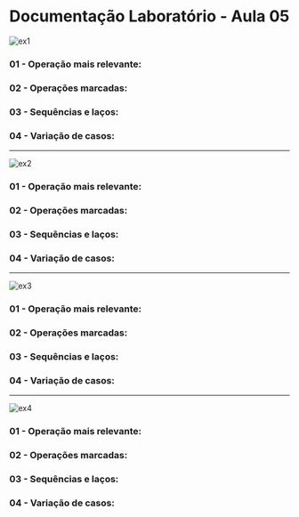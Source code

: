 # Documentação Laboratório - Aula 05

![ex1](https://user-images.githubusercontent.com/97108963/190524596-5bbde9ce-db2d-4317-91ed-041680ebecd9.PNG)

### 01 - Operação mais relevante:

### 02 - Operações marcadas:

### 03 - Sequências e laços:

### 04 - Variação de casos:

---

![ex2](https://user-images.githubusercontent.com/97108963/190524140-440b2e79-4200-4c87-b855-ec2cc9b82133.PNG)

### 01 - Operação mais relevante:

### 02 - Operações marcadas:

### 03 - Sequências e laços:

### 04 - Variação de casos:

---

![ex3](https://user-images.githubusercontent.com/97108963/190524141-117555d3-740a-4b57-b189-736cd5d71e05.PNG)

### 01 - Operação mais relevante:

### 02 - Operações marcadas:

### 03 - Sequências e laços:

### 04 - Variação de casos:

---

![ex4](https://user-images.githubusercontent.com/97108963/190524135-74eb4692-a91e-4a81-b5d2-3851d08b2a94.PNG)

### 01 - Operação mais relevante:

### 02 - Operações marcadas:

### 03 - Sequências e laços:

### 04 - Variação de casos:
